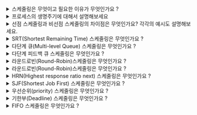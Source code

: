 <details>
<summary>
스케줄링은 무엇이고 필요한 이유가 무엇인가요 ?
</summary>
<div markdown="1">


</div>
</details>

<details>
<summary>
프로세스의 생명주기에 대해서 설명해보세요
</summary>
<div markdown="1">


</div>
</details>





<details>
<summary>
선점 스케줄링과 비선점 스케줄링의 차이점은 무엇인가요? 각각의 예시도 설명해보세요. 
</summary>
<div markdown="1">

- SRT(Shortest Remaining Time) 스케줄링
- 라운드로빈(Round-Robin)스케줄링
- 다단계 큐(Multi-level Queue) 스케줄링
- 다단계 피드백 큐 스케줄링

- HRN(Highest response ratio next) 스케줄링
- SJF(Shortest Job First) 스케줄링
- 우선순위(priority) 스케줄링
- 기한부(Deadline) 스케줄링
- FIFO 스케줄링
</div>
</details>

<details>
<summary>
SRT(Shortest Remaining Time) 스케줄링은 무엇인가요 ?
</summary>
<div markdown="1">
</div>
</details>

<details>
<summary>
다단계 큐(Multi-level Queue) 스케줄링은 무엇인가요 ?
</summary>
<div markdown="1">
</div>
</details>

<details>
<summary>
다단계 피드백 큐 스케줄링은 무엇인가요 ?
</summary>
<div markdown="1">
</div>
</details>

<details>
<summary>
라운드로빈(Round-Robin)스케줄링은 무엇인가요 ?
</summary>
<div markdown="1">
</div>
</details>


<details>
<summary>
라운드로빈(Round-Robin)스케줄링은 무엇인가요 ?
</summary>
<div markdown="1">
</div>
</details>

<details>
<summary>
HRN(Highest response ratio next) 스케줄링은 무엇인가요 ?
</summary>
<div markdown="1">

</div>
</details>


<details>
<summary>
SJF(Shortest Job First) 스케줄링은 무엇인가요 ?
</summary>
<div markdown="1">

</div>
</details>

<details>
<summary>
우선순위(priority) 스케줄링은 무엇인가요 ?
</summary>
<div markdown="1">

</div>
</details>

<details>
<summary>
기한부(Deadline) 스케줄링은 무엇인가요 ?
</summary>
<div markdown="1">

</div>
</details>


<details>
<summary>
FIFO 스케줄링은 무엇인가요 ?
</summary>
<div markdown="1">

</div>
</details>
